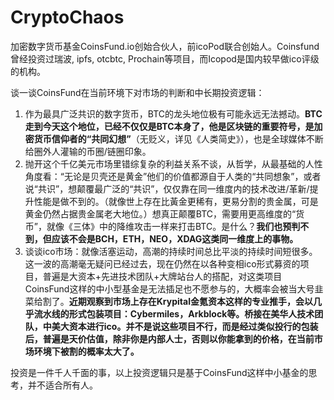 # 

# CryptoChaos

加密数字货币基金CoinsFund.io创始合伙人，前icoPod联合创始人。Coinsfund曾经投资过瑞波, ipfs, otcbtc, Prochain等项目，而Icopod是国内较早做ico评级的机构。

谈一谈CoinsFund在当前环境下对市场的判断和中长期投资逻辑：

1. 作为最具广泛共识的数字货币，BTC的龙头地位极有可能永远无法撼动。**BTC走到今天这个地位，已经不仅仅是BTC本身了，他是区块链的重要符号，是加密货币信仰者的“共同幻想”**（无贬义，详见《人类简史》），也是全球媒体不断给圈外人灌输的币圈/链圈印象。
2. 抛开这个千亿美元市场里错综复杂的利益关系不谈，从哲学，从最基础的人性角度看：“无论是贝壳还是黄金”他们的价值都源自于人类的“共同想象”，或者说“共识”，想颠覆最广泛的“共识”，仅仅靠在同一维度内的技术改进/革新/提升性能是做不到的。（就像世上存在比黃金更稀有，更易分割的贵金属，可是黄金仍然占据贵金属老大地位。）想真正颠覆BTC，需要用更高维度的“货币”，就像《三体》中的降维攻击一样来打击BTC。是什么？**我们也预判不到，但应该不会是BCH，ETH，NEO，XDAG这类同一维度上的事物。**
3. 谈谈ico市场：就像活塞运动，高潮的持续时间总比平淡的持续时间短很多。这一波的高潮毫无疑问已经过去，现在仍然在以各种变相ico形式募资的项目，普遍是大资本+先进技术团队+大牌站台人的搭配，对这类项目CoinsFund这样的中小型基金是无法插足也不愿参与的，大概率会被当大号韭菜给割了。**近期观察到市场上存在Krypital金氪资本这样的专业推手，会以几乎流水线的形式包装项目：Cybermiles，Arkblock等。桥接在美华人技术团队，中美大资本进行ico。并不是说这些项目不行，而是经过类似投行的包装后，普遍是天价估值，除非你是内部人士，否则以你能拿到的价格，在当前市场环境下被割的概率太大了。**

投资是一件千人千面的事，以上投资逻辑只是基于CoinsFund这样中小基金的思考，并不适合所有人。

